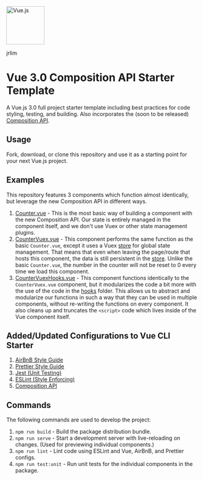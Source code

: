 <img src="https://cdn.auth0.com/blog/vuejs/vue-logo.png" alt="Vue.js" width="100"/>

jrlim

# Vue 3.0 Composition API Starter Template

A Vue.js 3.0 full project starter template including best practices for code styling, testing, and building. Also incorporates the (soon to be released) [Composition API](https://vue-composition-api-rfc.netlify.com/).

## Usage

Fork, download, or clone this repository and use it as a starting point for your next Vue.js project.

## Examples

This repository features 3 components which function almost identically, but leverage the new Composition API in different ways.

1. [Counter.vue](src/components/Counter.vue) - This is the most basic way of building a component with the new Composition API. Our state is entirely managed in the component itself, and we don't use Vuex or other state management plugins.
2. [CounterVuex.vue](src/components/CounterVuex.vue) - This component performs the same function as the basic `Counter.vue`, except it uses a Vuex [store](src/store.js) for global state management. That means that even when leaving the page/route that hosts this component, the data is still persistent in the [store](src/store.js). Unlike the basic `Counter.vue`, the number in the counter will not be reset to 0 every time we load this component.
3. [CounterVuexHooks.vue](src/components/CounterVuexHooks.vue) - This component functions identically to the `CounterVuex.vue` component, but it modularizes the code a bit more with the use of the code in the [hooks](src/hooks) folder. This allows us to abstract and modularize our functions in such a way that they can be used in multiple components, without re-writing the functions on every component. It also cleans up and truncates the `<script>` code which lives inside of the Vue component itself.

## Added/Updated Configurations to Vue CLI Starter

1. [AirBnB Style Guide](https://github.com/airbnb/javascript)
2. [Prettier Style Guide](https://prettier.io/)
3. [Jest (Unit Testing)](https://jestjs.io/)
4. [ESLint (Style Enforcing)](https://eslint.org/)
5. [Composition API](https://vue-composition-api-rfc.netlify.com/)

## Commands

The following commands are used to develop the project:

1. `npm run build` - Build the package distribution bundle.
2. `npm run serve` - Start a development server with live-reloading on changes. (Used for previewing individual components.)
3. `npm run lint` - Lint code using ESLint and Vue, AirBnB, and Prettier configs.
4. `npm run test:unit` - Run unit tests for the individual components in the package.
